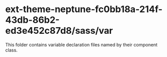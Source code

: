 # ext-theme-neptune-fc0bb18a-214f-43db-86b2-ed3e452c87d8/sass/var

This folder contains variable declaration files named by their component class.
